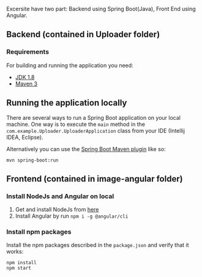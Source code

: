 Excersite have two part: Backend using Spring Boot(Java), Front End using Angular.

## Backend (contained in Uploader folder)

### Requirements

For building and running the application you need:

- [JDK 1.8](http://www.oracle.com/technetwork/java/javase/downloads/jdk8-downloads-2133151.html)
- [Maven 3](https://maven.apache.org)

## Running the application locally

There are several ways to run a Spring Boot application on your local machine. One way is to execute the `main` method in the `com.example.Uploader.UploaderApplication` class from your IDE (Intellij IDEA, Eclipse).

Alternatively you can use the [Spring Boot Maven plugin](https://docs.spring.io/spring-boot/docs/current/reference/html/build-tool-plugins-maven-plugin.html) like so:

```shell
mvn spring-boot:run
```
## Frontend (contained in image-angular folder)

### Install NodeJs and Angular on local

1. Get and install NodeJs from [here](https://nodejs.org/en/)
2. Install Angular by run `npm i -g @angular/cli`

### Install npm packages

Install the npm packages described in the `package.json` and verify that it works:

```shell
npm install
npm start
```

